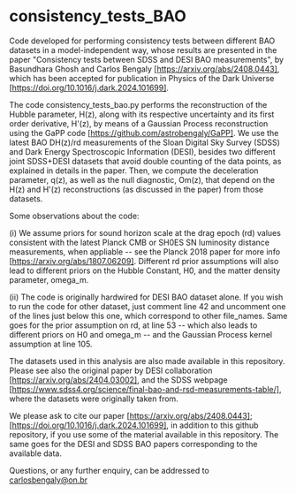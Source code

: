 # consistency_tests_BAO
Code developed for performing consistency tests between different BAO datasets in a model-independent way, whose results are presented in the paper "Consistency tests between SDSS and DESI BAO measurements", by Basundhara Ghosh and Carlos Bengaly [https://arxiv.org/abs/2408.0443], which has been accepted for publication in Physics of the Dark Universe [https://doi.org/10.1016/j.dark.2024.101699]. 

The code consistency_tests_bao.py performs the reconstruction of the Hubble parameter, H(z), along with its respective uncertainty and its first order derivative, H'(z), by means of a Gaussian Process reconstruction using the GaPP code [https://github.com/astrobengaly/GaPP]. We use the latest BAO DH(z)/rd measurements of the Sloan Digital Sky Survey (SDSS) and Dark Energy Spectroscopic Information (DESI), besides two different joint SDSS+DESI datasets that avoid double counting of the data points, as explained in details in the paper. Then, we compute the deceleration parameter, q(z), as well as the null diagnostic, Om(z), that depend on the H(z) and H'(z) reconstructions (as discussed in the paper) from those datasets. 

Some observations about the code:  

(i) We assume priors for sound horizon scale at the drag epoch (rd) values consistent with the latest Planck CMB or SH0ES SN luminosity distance measurements, when appliable -- see the Planck 2018 paper for more info [https://arxiv.org/abs/1807.06209]. Different rd prior assumptions will also lead to different priors on the Hubble Constant, H0, and the matter density parameter, omega_m. 

(ii) The code is originally hardwired for DESI BAO dataset alone. If you wish to run the code for other dataset, just comment line 42 and uncomment one of the lines just below this one, which correspond to other file_names. Same goes for the prior assumption on rd, at line 53 -- which also leads to different priors on H0 and omega_m -- and the Gaussian Process kernel assumption at line 105. 

The datasets used in this analysis are also made available in this repository. Please see also the original paper by DESI collaboration [https://arxiv.org/abs/2404.03002], and the SDSS webpage [https://www.sdss4.org/science/final-bao-and-rsd-measurements-table/], where the datasets were originally taken from. 

We please ask to cite our paper [https://arxiv.org/abs/2408.0443]; [https://doi.org/10.1016/j.dark.2024.101699], in addition to this github repository, if you use some of the material available in this repository. The same goes for the DESI and SDSS BAO papers corresponding to the available data.  

Questions, or any further enquiry, can be addressed to carlosbengaly@on.br 
